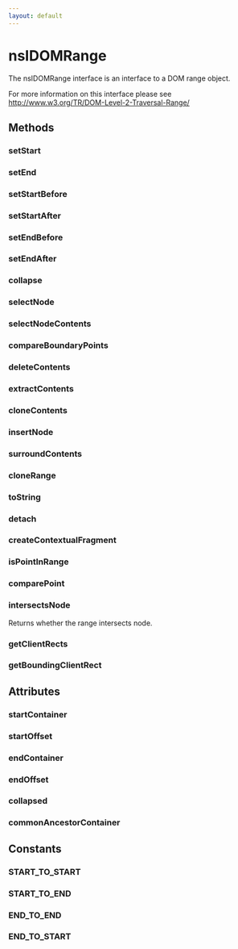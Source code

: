 ```yaml
---
layout: default
---
```


# nsIDOMRange #

The nsIDOMRange interface is an interface to a DOM range object.

For more information on this interface please see
http://www.w3.org/TR/DOM-Level-2-Traversal-Range/


## Methods ##

### setStart ###

### setEnd ###

### setStartBefore ###

### setStartAfter ###

### setEndBefore ###

### setEndAfter ###

### collapse ###

### selectNode ###

### selectNodeContents ###

### compareBoundaryPoints ###

### deleteContents ###

### extractContents ###

### cloneContents ###

### insertNode ###

### surroundContents ###

### cloneRange ###

### toString ###

### detach ###

### createContextualFragment ###

### isPointInRange ###

### comparePoint ###

### intersectsNode ###

Returns whether the range intersects node.


### getClientRects ###

### getBoundingClientRect ###

## Attributes ##

### startContainer ###

### startOffset ###

### endContainer ###

### endOffset ###

### collapsed ###

### commonAncestorContainer ###

## Constants ##

### START_TO_START ###

### START_TO_END ###

### END_TO_END ###

### END_TO_START ###
